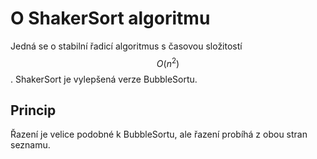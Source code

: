 # O ShakerSort algoritmu

Jedná se o stabilní řadicí algoritmus s časovou složitostí $$ O(n^2) $$. ShakerSort je vylepšená verze BubbleSortu.

## Princip

Řazení je velice podobné k BubbleSortu, ale řazení probíhá z obou stran seznamu.